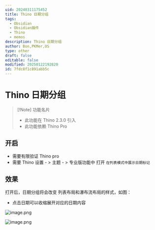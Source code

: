 ```yaml
---
uid: 20240311175452
title: Thino 日期分组
tags:
  - Obsidian
  - Obsidian插件
  - Thino
  - memos
description: Thino 日期分组
author: Bon,PKMer,OS
type: other
draft: false
editable: false
modified: 20250122192820
id: 7fdc8f1c891abb5c
---
```


# Thino 日期分组

> [!Note] 功能名片
> - 此功能在 Thino 2.3.0 引入
> - 此功能依赖 Thino Pro

## 开启

- 需要有限验证 Thino pro
- 需要 Thino 设置 - > 主题 - > 专业版功能中 打开 `在列表模式中展示日期标记`

## 效果

打开后，日期分组将会改变 列表布局和瀑布流布局的样式，如图：

- 点击日期可以收缩展开对应的日期内容

![image.png](https://cdn.pkmer.cn/images/20240311175724.png!pkmer)

![image.png](https://cdn.pkmer.cn/images/20240311175739.png!pkmer)
